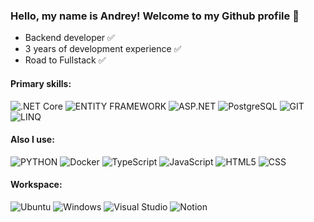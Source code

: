 ### Hello, my name is Andrey! Welcome to my Github profile 👋

- Backend developer ✅
- 3 years of development experience ✅
- Road to Fullstack ✅

#### Primary skills:
![.NET Core](https://img.shields.io/badge/.net-black.svg?style=for-the-badge&logo=dotnet&logoColor=white)
![ENTITY FRAMEWORK](https://img.shields.io/badge/EF_CORE-0078D6?style=for-the-badge&logo=EFCORE,&logoColor=white)
![ASP.NET](https://img.shields.io/badge/ASP.NET-%23009639?style=for-the-badge&logo=windows&logoColor=white)
![PostgreSQL](https://img.shields.io/badge/PosgreSQL-0078D6?style=for-the-badge&logo=postgresql&logoColor=white)
![GIT](https://img.shields.io/badge/GIT-%23F05033?style=for-the-badge&logo=git&logoColor=white)
![LINQ](https://img.shields.io/badge/LINQ-%23593d88?style=for-the-badge&logo=linq&logoColor=white)

#### Also I use:
![PYTHON](https://img.shields.io/badge/PYTHON-%23593d88?style=for-the-badge&logo=python&logoColor=white)
![Docker](https://img.shields.io/badge/docker-%230db7ed.svg?style=for-the-badge&logo=docker&logoColor=white)
![TypeScript](https://img.shields.io/badge/typescript-%23007ACC.svg?style=for-the-badge&logo=typescript&logoColor=white)
![JavaScript](https://img.shields.io/badge/javascript-%23323330.svg?style=for-the-badge&logo=javascript&logoColor=%23F7DF1E)
![HTML5](https://img.shields.io/badge/html5-%23E34F26.svg?style=for-the-badge&logo=html5&logoColor=white)
![CSS](https://img.shields.io/badge/CSS-hotpink.svg?style=for-the-badge&logo=css3&logoColor=white)

#### Workspace:

![Ubuntu](https://img.shields.io/badge/Ubuntu-000000?style=for-the-badge&logo=linux&logoColor=F0F0F0)
![Windows](https://img.shields.io/badge/Windows-0078D6?style=for-the-badge&logo=windows&logoColor=white)
![Visual Studio](https://img.shields.io/badge/Visual%20Studio-0078d7.svg?style=for-the-badge&logo=visual-studio&logoColor=white)
![Notion](https://img.shields.io/badge/Notion-%23000000.svg?style=for-the-badge&logo=notion&logoColor=white)
